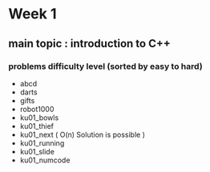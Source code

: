 # Week 1

## main topic : introduction to C++

### problems difficulty level (sorted by easy to hard)
- abcd
- darts
- gifts
- robot1000
- ku01_bowls
- ku01_thief
- ku01_next ( O(n) Solution is possible )
- ku01_running
- ku01_slide
- ku01_numcode